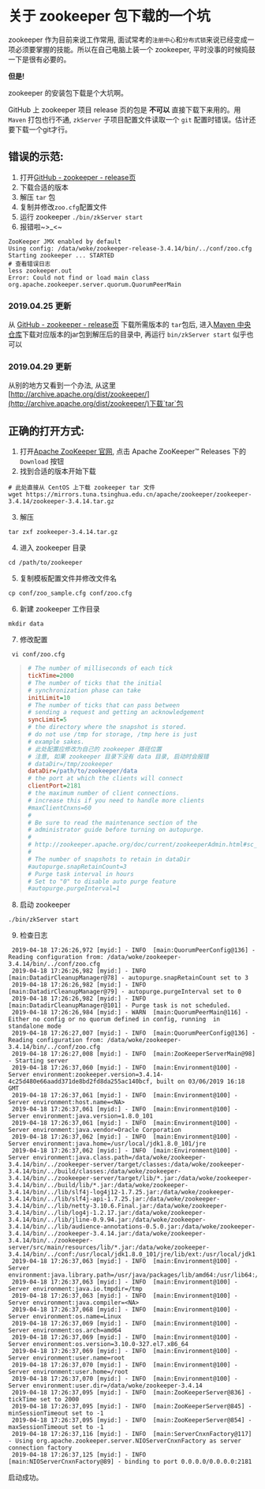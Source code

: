 # 关于 zookeeper 包下载的一个坑

zookeeper 作为目前来说工作常用, 面试常考的`注册中心`和`分布式锁`来说已经变成一项必须要掌握的技能。所以在自己电脑上装一个 zookeeper, 平时没事的时候捣鼓一下是很有必要的。


**但是!**


zookeeper 的安装包下载是个大坑啊。


GitHub 上 zookeeper 项目 release 页的包是 **不可以** 直接下载下来用的。用 `Maven` 打包也行不通, `zkServer` 子项目配置文件读取一个 `git` 配置时错误。估计还要下载一个git才行。


## 错误的示范: 
1. 打开[GitHub - zookeeper - release页](https://github.com/apache/zookeeper/releases)
2. 下载合适的版本
3. 解压 `tar` 包
4. 复制并修改`zoo.cfg`配置文件
5. 运行 zookeeper `./bin/zkServer start`
6. 报错啦~>_<~
```shell
ZooKeeper JMX enabled by default
Using config: /data/woke/zookeeper-release-3.4.14/bin/../conf/zoo.cfg
Starting zookeeper ... STARTED
# 查看错误日志
less zookeeper.out
Error: Could not find or load main class org.apache.zookeeper.server.quorum.QuorumPeerMain
```

### 2019.04.25 更新
从 [GitHub - zookeeper - release页](https://github.com/apache/zookeeper/releases) 下载所需版本的 `tar`包后, 进入[Maven 中央仓库](https://repo1.maven.org/maven2/org/apache/zookeeper/zookeeper/)下载对应版本的jar包到解压后的目录中, 再运行 `bin/zkServer start` 似乎也可以


### 2019.04.29 更新
从别的地方又看到一个办法, 从这里[http://archive.apache.org/dist/zookeeper/](http://archive.apache.org/dist/zookeeper/)下载`tar`包


## 正确的打开方式: 
1. 打开[Apache ZooKeeper 官网](http://zookeeper.apache.org/), 点击 Apache ZooKeeper™ Releases 下的 `Download` 按钮
2. 找到合适的版本开始下载
```shell
# 此处直接从 CentOS 上下载 zookeeper tar 文件
wget https://mirrors.tuna.tsinghua.edu.cn/apache/zookeeper/zookeeper-3.4.14/zookeeper-3.4.14.tar.gz
```
3. 解压
```shell
tar zxf zookeeper-3.4.14.tar.gz
```
4. 进入 zookeeper 目录
```shell
cd /path/to/zookeeper
```
5. 复制模板配置文件并修改文件名
```shell
cp conf/zoo_sample.cfg conf/zoo.cfg
```
6. 新建 zookeeper 工作目录
```shell
mkdir data
```
7. 修改配置
```shell
 vi conf/zoo.cfg
 ``` 
> ```cfg
> # The number of milliseconds of each tick
> tickTime=2000
> # The number of ticks that the initial
> # synchronization phase can take
> initLimit=10
> # The number of ticks that can pass between
> # sending a request and getting an acknowledgement
> syncLimit=5
> # the directory where the snapshot is stored.
> # do not use /tmp for storage, /tmp here is just
> # example sakes.
> # 此处配置应修改为自己的 zookeeper 路径位置
> # 注意, 如果 zookeeper 目录下没有 data 目录, 启动时会报错
> # dataDir=/tmp/zookeeper
> dataDir=/path/to/zookeeper/data
> # the port at which the clients will connect
> clientPort=2181
> # the maximum number of client connections.
> # increase this if you need to handle more clients
> #maxClientCnxns=60
> #
> # Be sure to read the maintenance section of the
> # administrator guide before turning on autopurge.
> #
> # http://zookeeper.apache.org/doc/current/zookeeperAdmin.html#sc_maintenance
> #
> # The number of snapshots to retain in dataDir
> #autopurge.snapRetainCount=3
> # Purge task interval in hours
> # Set to "0" to disable auto purge feature
> #autopurge.purgeInterval=1
> ```
8. 启动 zookeeper
```shell
./bin/zkServer start
```


9. 检查日志
```shell
 2019-04-18 17:26:26,972 [myid:] - INFO  [main:QuorumPeerConfig@136] - Reading configuration from: /data/woke/zookeeper-3.4.14/bin/../conf/zoo.cfg
 2019-04-18 17:26:26,982 [myid:] - INFO  [main:DatadirCleanupManager@78] - autopurge.snapRetainCount set to 3
 2019-04-18 17:26:26,982 [myid:] - INFO  [main:DatadirCleanupManager@79] - autopurge.purgeInterval set to 0
 2019-04-18 17:26:26,982 [myid:] - INFO  [main:DatadirCleanupManager@101] - Purge task is not scheduled.
 2019-04-18 17:26:26,984 [myid:] - WARN  [main:QuorumPeerMain@116] - Either no config or no quorum defined in config, running  in standalone mode
 2019-04-18 17:26:27,007 [myid:] - INFO  [main:QuorumPeerConfig@136] - Reading configuration from: /data/woke/zookeeper-3.4.14/bin/../conf/zoo.cfg
 2019-04-18 17:26:27,008 [myid:] - INFO  [main:ZooKeeperServerMain@98] - Starting server
 2019-04-18 17:26:37,060 [myid:] - INFO  [main:Environment@100] - Server environment:zookeeper.version=3.4.14-4c25d480e66aadd371de8bd2fd8da255ac140bcf, built on 03/06/2019 16:18 GMT
 2019-04-18 17:26:37,061 [myid:] - INFO  [main:Environment@100] - Server environment:host.name=<NA>
 2019-04-18 17:26:37,061 [myid:] - INFO  [main:Environment@100] - Server environment:java.version=1.8.0_101
 2019-04-18 17:26:37,061 [myid:] - INFO  [main:Environment@100] - Server environment:java.vendor=Oracle Corporation
 2019-04-18 17:26:37,062 [myid:] - INFO  [main:Environment@100] - Server environment:java.home=/usr/local/jdk1.8.0_101/jre
 2019-04-18 17:26:37,062 [myid:] - INFO  [main:Environment@100] - Server environment:java.class.path=/data/woke/zookeeper-3.4.14/bin/../zookeeper-server/target/classes:/data/woke/zookeeper-3.4.14/bin/../build/classes:/data/woke/zookeeper-3.4.14/bin/../zookeeper-server/target/lib/*.jar:/data/woke/zookeeper-3.4.14/bin/../build/lib/*.jar:/data/woke/zookeeper-3.4.14/bin/../lib/slf4j-log4j12-1.7.25.jar:/data/woke/zookeeper-3.4.14/bin/../lib/slf4j-api-1.7.25.jar:/data/woke/zookeeper-3.4.14/bin/../lib/netty-3.10.6.Final.jar:/data/woke/zookeeper-3.4.14/bin/../lib/log4j-1.2.17.jar:/data/woke/zookeeper-3.4.14/bin/../lib/jline-0.9.94.jar:/data/woke/zookeeper-3.4.14/bin/../lib/audience-annotations-0.5.0.jar:/data/woke/zookeeper-3.4.14/bin/../zookeeper-3.4.14.jar:/data/woke/zookeeper-3.4.14/bin/../zookeeper-server/src/main/resources/lib/*.jar:/data/woke/zookeeper-3.4.14/bin/../conf:/usr/local/jdk1.8.0_101/jre/lib/ext:/usr/local/jdk1.8.0_101/lib/tools.jar
 2019-04-18 17:26:37,063 [myid:] - INFO  [main:Environment@100] - Server environment:java.library.path=/usr/java/packages/lib/amd64:/usr/lib64:/lib64:/lib:/usr/lib
 2019-04-18 17:26:37,063 [myid:] - INFO  [main:Environment@100] - Server environment:java.io.tmpdir=/tmp
 2019-04-18 17:26:37,063 [myid:] - INFO  [main:Environment@100] - Server environment:java.compiler=<NA>
 2019-04-18 17:26:37,068 [myid:] - INFO  [main:Environment@100] - Server environment:os.name=Linux
 2019-04-18 17:26:37,069 [myid:] - INFO  [main:Environment@100] - Server environment:os.arch=amd64
 2019-04-18 17:26:37,069 [myid:] - INFO  [main:Environment@100] - Server environment:os.version=3.10.0-327.el7.x86_64
 2019-04-18 17:26:37,069 [myid:] - INFO  [main:Environment@100] - Server environment:user.name=root
 2019-04-18 17:26:37,070 [myid:] - INFO  [main:Environment@100] - Server environment:user.home=/root
 2019-04-18 17:26:37,070 [myid:] - INFO  [main:Environment@100] - Server environment:user.dir=/data/woke/zookeeper-3.4.14
 2019-04-18 17:26:37,095 [myid:] - INFO  [main:ZooKeeperServer@836] - tickTime set to 2000
 2019-04-18 17:26:37,095 [myid:] - INFO  [main:ZooKeeperServer@845] - minSessionTimeout set to -1
 2019-04-18 17:26:37,095 [myid:] - INFO  [main:ZooKeeperServer@854] - maxSessionTimeout set to -1
 2019-04-18 17:26:37,116 [myid:] - INFO  [main:ServerCnxnFactory@117] - Using org.apache.zookeeper.server.NIOServerCnxnFactory as server connection factory
 2019-04-18 17:26:37,125 [myid:] - INFO  [main:NIOServerCnxnFactory@89] - binding to port 0.0.0.0/0.0.0.0:2181
```

启动成功。
